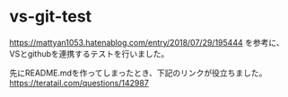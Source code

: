# vs-git-test

https://mattyan1053.hatenablog.com/entry/2018/07/29/195444
を参考に、VSとgithubを連携するテストを行いました。

先にREADME.mdを作ってしまったとき、下記のリンクが役立ちました。
https://teratail.com/questions/142987
